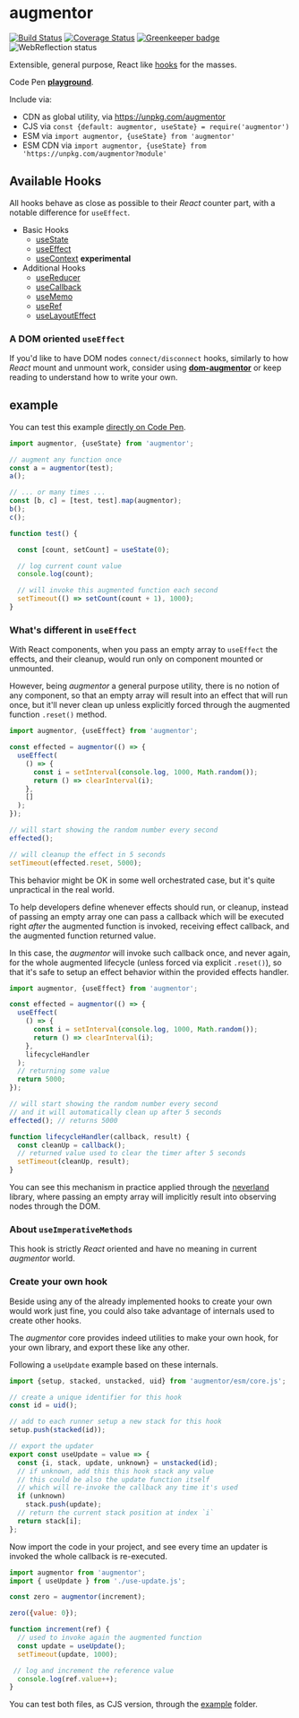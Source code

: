 # augmentor

[![Build Status](https://travis-ci.com/WebReflection/augmentor.svg?branch=master)](https://travis-ci.com/WebReflection/augmentor) [![Coverage Status](https://coveralls.io/repos/github/WebReflection/augmentor/badge.svg?branch=master)](https://coveralls.io/github/WebReflection/augmentor?branch=master) [![Greenkeeper badge](https://badges.greenkeeper.io/WebReflection/augmentor.svg)](https://greenkeeper.io/) ![WebReflection status](https://offline.report/status/webreflection.svg)

Extensible, general purpose, React like [hooks](https://reactjs.org/docs/hooks-reference.html) for the masses.

Code Pen **[playground](https://codepen.io/WebReflection/pen/qLMyOM?editors=0010)**.

Include via:

  * CDN as global utility, via https://unpkg.com/augmentor
  * CJS via `const {default: augmentor, useState} = require('augmentor')`
  * ESM via `import augmentor, {useState} from 'augmentor'`
  * ESM CDN via `import augmentor, {useState} from 'https://unpkg.com/augmentor?module'`


## Available Hooks

All hooks behave as close as possible to their _React_ counter part, with a notable difference for `useEffect`.

  * Basic Hooks
    * [useState](https://reactjs.org/docs/hooks-reference.html#usestate)
    * [useEffect](https://reactjs.org/docs/hooks-reference.html#useeffect)
    * [useContext](https://reactjs.org/docs/hooks-reference.html#usecontext) **experimental**
  * Additional Hooks
    * [useReducer](https://reactjs.org/docs/hooks-reference.html#usereducer)
    * [useCallback](https://reactjs.org/docs/hooks-reference.html#usecallback)
    * [useMemo](https://reactjs.org/docs/hooks-reference.html#usememo)
    * [useRef](https://reactjs.org/docs/hooks-reference.html#useref)
    * [useLayoutEffect](https://reactjs.org/docs/hooks-reference.html#uselayouteffect)


### A DOM oriented `useEffect`

If you'd like to have DOM nodes `connect/disconnect` hooks, similarly to how _React_ mount and unmount work, consider using **[dom-augmentor](https://github.com/WebReflection/dom-augmentor)** or keep reading to understand how to write your own.


## example

You can test this example [directly on Code Pen](https://codepen.io/WebReflection/pen/zymKBb?editors=0011).

```js
import augmentor, {useState} from 'augmentor';

// augment any function once
const a = augmentor(test);
a();

// ... or many times ...
const [b, c] = [test, test].map(augmentor);
b();
c();

function test() {

  const [count, setCount] = useState(0);

  // log current count value
  console.log(count);

  // will invoke this augmented function each second
  setTimeout(() => setCount(count + 1), 1000);
}
```


### What's different in `useEffect`

With React components, when you pass an empty array to `useEffect` the effects, and their cleanup, would run only on component mounted or unmounted.

However, being _augmentor_ a general purpose utility, there is no notion of any component, so that an empty array will result into an effect that will run once, but it'll never clean up unless explicitly forced through the augmented function `.reset()` method.

```js
import augmentor, {useEffect} from 'augmentor';

const effected = augmentor(() => {
  useEffect(
    () => {
      const i = setInterval(console.log, 1000, Math.random());
      return () => clearInterval(i);
    },
    []
  );
});

// will start showing the random number every second
effected();

// will cleanup the effect in 5 seconds
setTimeout(effected.reset, 5000);
```

This behavior might be OK in some well orchestrated case, but it's quite unpractical in the real world.

To help developers define whenever effects should run, or cleanup, instead of passing an empty array one can pass a callback which will be executed right _after_ the augmented function is invoked, receiving effect callback, and the augmented function returned value.

In this case, the _augmentor_ will invoke such callback once, and never again, for the whole augmented lifecycle (unless forced via explicit `.reset()`), so that it's safe to setup an effect behavior within the provided effects handler.

```js
import augmentor, {useEffect} from 'augmentor';

const effected = augmentor(() => {
  useEffect(
    () => {
      const i = setInterval(console.log, 1000, Math.random());
      return () => clearInterval(i);
    },
    lifecycleHandler
  );
  // returning some value
  return 5000;
});

// will start showing the random number every second
// and it will automatically clean up after 5 seconds
effected(); // returns 5000

function lifecycleHandler(callback, result) {
  const cleanUp = callback();
  // returned value used to clear the timer after 5 seconds
  setTimeout(cleanUp, result);
}
```

You can see this mechanism in practice applied through the [neverland](https://github.com/WebReflection/neverland) library, where passing an empty array will implicitly result into observing nodes through the DOM.


### About `useImperativeMethods`

This hook is strictly _React_ oriented and have no meaning in current _augmentor_ world.


### Create your own hook

Beside using any of the already implemented hooks to create your own would work just fine,
you could also take advantage of internals used to create other hooks.

The _augmentor_ core provides indeed utilities to make your own hook, for your own library, and export these like any other.

Following a `useUpdate` example based on these internals.

```js
import {setup, stacked, unstacked, uid} from 'augmentor/esm/core.js';

// create a unique identifier for this hook
const id = uid();

// add to each runner setup a new stack for this hook
setup.push(stacked(id));

// export the updater
export const useUpdate = value => {
  const {i, stack, update, unknown} = unstacked(id);
  // if unknown, add this this hook stack any value
  // this could be also the update function itself
  // which will re-invoke the callback any time it's used
  if (unknown)
    stack.push(update);
  // return the current stack position at index `i`
  return stack[i];
};
```

Now import the code in your project, and see every time an updater is invoked the whole callback is re-executed.

```js
import augmentor from 'augmentor';
import { useUpdate } from './use-update.js';

const zero = augmentor(increment);

zero({value: 0});

function increment(ref) {
  // used to invoke again the augmented function
  const update = useUpdate();
  setTimeout(update, 1000);

 // log and increment the reference value
  console.log(ref.value++);
}
```

You can test both files, as CJS version, through the [example](./example) folder.
